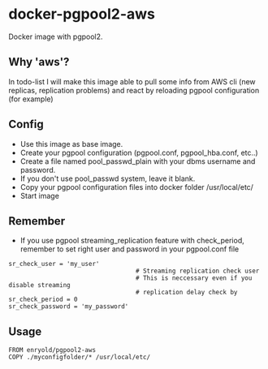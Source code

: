 # docker-pgpool2-aws
Docker image with pgpool2. 

## Why 'aws'?
In todo-list I will make this image able to pull some info from AWS cli (new replicas, replication problems) and react by reloading pgpool configuration (for example)


## Config

- Use this image as base image.
- Create your pgpool configuration (pgpool.conf, pgpool_hba.conf, etc..)
- Create a file named pool_passwd_plain with your dbms username and password.
- If you don't use pool_passwd system, leave it blank.
- Copy your pgpool configuration files into docker folder /usr/local/etc/
- Start image

## Remember

- If you use pgpool streaming_replication feature with check_period, remember to set right user and password in your pgpool.conf file

```
sr_check_user = 'my_user'
                                   # Streaming replication check user
                                   # This is neccessary even if you disable streaming
                                   # replication delay check by sr_check_period = 0
sr_check_password = 'my_password'
```


## Usage

```
FROM enryold/pgpool2-aws
COPY ./myconfigfolder/* /usr/local/etc/
```

